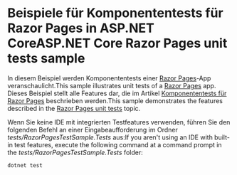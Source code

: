# <a name="aspnet-core-razor-pages-unit-tests-sample"></a><span data-ttu-id="b1a0c-101">Beispiele für Komponententests für Razor Pages in ASP.NET Core</span><span class="sxs-lookup"><span data-stu-id="b1a0c-101">ASP.NET Core Razor Pages unit tests sample</span></span>

<span data-ttu-id="b1a0c-102">In diesem Beispiel werden Komponententests einer [Razor Pages](https://docs.microsoft.com/aspnet/core/mvc/razor-pages)-App veranschaulicht.</span><span class="sxs-lookup"><span data-stu-id="b1a0c-102">This sample illustrates unit tests of a [Razor Pages](https://docs.microsoft.com/aspnet/core/mvc/razor-pages) app.</span></span> <span data-ttu-id="b1a0c-103">Dieses Beispiel stellt alle Features dar, die im Artikel [Komponententests für Razor Pages](https://docs.microsoft.com/aspnet/core/test/razor-pages-tests) beschrieben werden.</span><span class="sxs-lookup"><span data-stu-id="b1a0c-103">This sample demonstrates the features described in the [Razor Pages unit tests](https://docs.microsoft.com/aspnet/core/test/razor-pages-tests) topic.</span></span>

<span data-ttu-id="b1a0c-104">Wenn Sie keine IDE mit integrierten Testfeatures verwenden, führen Sie den folgenden Befehl an einer Eingabeaufforderung im Ordner *tests/RazorPagesTestSample.Tests* aus:</span><span class="sxs-lookup"><span data-stu-id="b1a0c-104">If you aren't using an IDE with built-in test features, execute the following command at a command prompt in the *tests/RazorPagesTestSample.Tests* folder:</span></span>

```console
dotnet test
```
